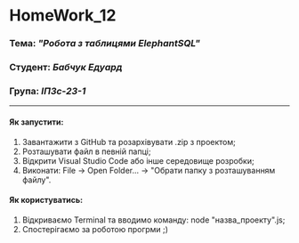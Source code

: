 # HomeWork_12
### Тема: _"Робота з таблицями ElephantSQL"_
### Студент: _Бабчук Едуард_
### Група: _ІПЗс-23-1_

---

#### Як запустити:
1. Завантажити з GitHub та розархівувати .zip з проектом;
2. Розташувати файл в певній папці;
3. Відкрити Visual Studio Code або інше середовище розробки;
4. Виконати: File -> Open Folder... -> "Обрати папку з розташуванням файлу".

#### Як користуватись:
1. Відкриваємо Terminal та вводимо команду: node "назва_проекту".js;
2. Спостерігаємо за роботою прогрми ;)
